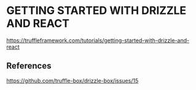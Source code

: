 # GETTING STARTED WITH DRIZZLE AND REACT
https://truffleframework.com/tutorials/getting-started-with-drizzle-and-react

## References
https://github.com/truffle-box/drizzle-box/issues/15